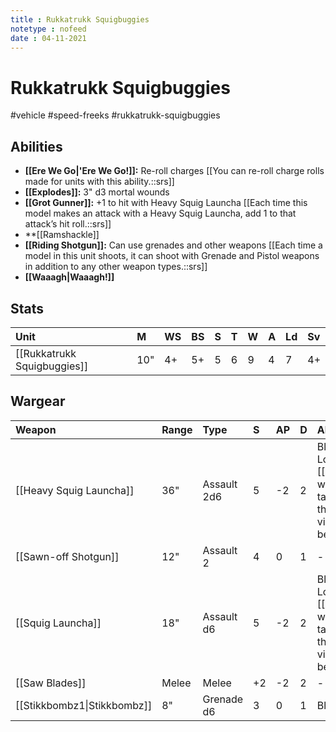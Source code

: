 ```yaml
---
title : Rukkatrukk Squigbuggies
notetype : nofeed
date : 04-11-2021
---
```


# Rukkatrukk Squigbuggies
#vehicle #speed-freeks #rukkatrukk-squigbuggies

## Abilities

- **[[Ere We Go\|'Ere We Go!]]:** Re-roll charges [[You can re-roll charge rolls made for units with this ability.::srs]]
- **[[Explodes]]:** 3" d3 mortal wounds
- **[[Grot Gunner]]:** +1 to hit with Heavy Squig Launcha [[Each time this model makes an attack with a Heavy Squig Launcha, add 1 to that attack’s hit roll.::srs]]
- **[[Ramshackle]]
- **[[Riding Shotgun]]:** Can use grenades and other weapons [[Each time a model in this unit shoots, it can shoot with Grenade and Pistol weapons in addition to any other weapon types.::srs]]
- **[[Waaagh\|Waaagh!]]**

## Stats

| Unit                        | M   | WS  | BS  | S   | T   | W   | A   | Ld  | Sv  |
|:--------------------------- |:--- |:--- |:--- |:--- |:--- |:--- |:--- |:--- |:--- |
| [[Rukkatrukk Squigbuggies]] | 10" | 4+  | 5+  | 5   | 6   | 9   | 4   | 7   | 4+  | 

## Wargear

| Weapon                      | Range | Type        | S   | AP  | D   | Abilities                                                                                      |
|:--------------------------- |:----- |:----------- |:--- |:--- |:--- |:---------------------------------------------------------------------------------------------- |
| [[Heavy Squig Launcha]]     | 36"   | Assault 2d6 | 5   | -2  | 2   | Blast. No LoS needed [[This weapon can target units that are not visible to the bearer.::srs]] |
| [[Sawn-off Shotgun]]        | 12"   | Assault 2   | 4   | 0   | 1   | -                                                                                              |
| [[Squig Launcha]]           | 18"   | Assault d6  | 5   | -2  | 2   | Blast. No LoS needed [[This weapon can target units that are not visible to the bearer.::srs]] |
| [[Saw Blades]]              | Melee | Melee       | +2  | -2  | 2   | -                                                                                              |
| [[Stikkbombz1\|Stikkbombz]] | 8"    | Grenade d6  | 3   | 0   | 1   | Blast                                                                                          |